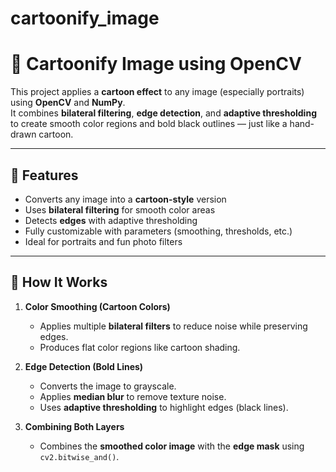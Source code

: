 # cartoonify_image
# 🎨 Cartoonify Image using OpenCV

This project applies a **cartoon effect** to any image (especially portraits) using **OpenCV** and **NumPy**.  
It combines **bilateral filtering**, **edge detection**, and **adaptive thresholding** to create smooth color regions and bold black outlines — just like a hand-drawn cartoon.

---

## 🚀 Features

- Converts any image into a **cartoon-style** version  
- Uses **bilateral filtering** for smooth color areas  
- Detects **edges** with adaptive thresholding  
- Fully customizable with parameters (smoothing, thresholds, etc.)  
- Ideal for portraits and fun photo filters  

---

## 🧠 How It Works

1. **Color Smoothing (Cartoon Colors)**  
   - Applies multiple **bilateral filters** to reduce noise while preserving edges.
   - Produces flat color regions like cartoon shading.

2. **Edge Detection (Bold Lines)**  
   - Converts the image to grayscale.  
   - Applies **median blur** to remove texture noise.  
   - Uses **adaptive thresholding** to highlight edges (black lines).

3. **Combining Both Layers**  
   - Combines the **smoothed color image** with the **edge mask** using `cv2.bitwise_and()`.


